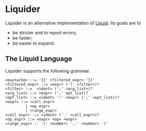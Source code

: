 # Liquider

Liquider is an alternative implementation of [Liquid](http://liquidmarkup.org/). Its goals are to
- be stricter and to report errors;
- be faster;
- be easier to expand.

## The Liquid Language

Liquider supports the following grammar.
```
<mustache> ::= '{{' <filtered_expr> '}}'
<filtered_expr> ::= <expr> ('|' <filter>)*
<filter> ::=  <ident> (':' <arg_list>)?
<arg_list> ::= <expr> (',' opt_list)?
<opt_list> ::= <ident> ':' <expr> (',' <opt_list>)?
<expr> ::= <call_expr>
         | <op_expr>
         | <range_expr>
<call_expr> ::= <ident> ('.' <call_expr>)?
<op_expr> ::= <expr> <op> <expr>
<range_expr> :: '(' <number> '..' <number> ')'
```
